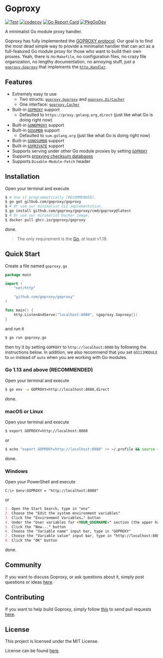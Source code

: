# Goproxy

[![Test](https://github.com/goproxy/goproxy/actions/workflows/test.yml/badge.svg)](https://github.com/goproxy/goproxy/actions/workflows/test.yml)
[![codecov](https://codecov.io/gh/goproxy/goproxy/branch/master/graph/badge.svg)](https://codecov.io/gh/goproxy/goproxy)
[![Go Report Card](https://goreportcard.com/badge/github.com/goproxy/goproxy)](https://goreportcard.com/report/github.com/goproxy/goproxy)
[![PkgGoDev](https://pkg.go.dev/badge/github.com/goproxy/goproxy)](https://pkg.go.dev/github.com/goproxy/goproxy)

A minimalist Go module proxy handler.

Goproxy has fully implemented the
[GOPROXY protocol](https://go.dev/ref/mod#goproxy-protocol). Our goal is to find
the most dead simple way to provide a minimalist handler that can act as a
full-featured Go module proxy for those who want to build their own proxies.
Yeah, there is no `Makefile`, no configuration files, no crazy file
organization, no lengthy documentation, no annoying stuff, just a
[`goproxy.Goproxy`](https://pkg.go.dev/github.com/goproxy/goproxy#Goproxy) that
implements the [`http.Handler`](https://pkg.go.dev/net/http#Handler).

## Features

* Extremely easy to use
	* Two structs: [`goproxy.Goproxy`](https://pkg.go.dev/github.com/goproxy/goproxy#Goproxy) and [`goproxy.DirCacher`](https://pkg.go.dev/github.com/goproxy/goproxy#DirCacher)
	* One interface: [`goproxy.Cacher`](https://pkg.go.dev/github.com/goproxy/goproxy#Cacher)
* Built-in [`GOPROXY`](https://go.dev/ref/mod#environment-variables) support
	* Defaulted to `https://proxy.golang.org,direct` (just like what Go is doing right now)
* Built-in [`GONOPROXY`](https://go.dev/ref/mod#environment-variables) support
* Built-in [`GOSUMDB`](https://go.dev/ref/mod#environment-variables) support
	* Defaulted to `sum.golang.org` (just like what Go is doing right now)
* Built-in [`GONOSUMDB`](https://go.dev/ref/mod#environment-variables) support
* Built-in [`GOPRIVATE`](https://go.dev/ref/mod#environment-variables) support
* Supports serving under other Go module proxies by setting [`GOPROXY`](https://go.dev/ref/mod#environment-variables)
* Supports [proxying checksum databases](http://golang.org/design/25530-sumdb#proxying-a-checksum-database)
* Supports `Disable-Module-Fetch` header

## Installation

Open your terminal and execute

```bash
$ # Use it programmatically (RECOMMENDED).
$ go get github.com/goproxy/goproxy
$ # Or use our minimalist CLI implementation.
$ go install github.com/goproxy/goproxy/cmd/goproxy@latest
$ # Or use our minimalist Docker image.
$ docker pull ghcr.io/goproxy/goproxy
```

done.

> The only requirement is the [Go](https://go.dev), at least v1.18.

## Quick Start

Create a file named `goproxy.go`

```go
package main

import (
	"net/http"

	"github.com/goproxy/goproxy"
)

func main() {
	http.ListenAndServe("localhost:8080", &goproxy.Goproxy{})
}
```

and run it

```bash
$ go run goproxy.go
```

then try it by setting `GOPROXY` to `http://localhost:8080` by following the
instructions below. In addition, we also recommend that you set `GO111MODULE` to
`on` instead of `auto` when you are working with Go modules.

### Go 1.13 and above (RECOMMENDED)

Open your terminal and execute

```bash
$ go env -w GOPROXY=http://localhost:8080,direct
```

done.

### macOS or Linux

Open your terminal and execute

```bash
$ export GOPROXY=http://localhost:8080
```

or

```bash
$ echo "export GOPROXY=http://localhost:8080" >> ~/.profile && source ~/.profile
```

done.

### Windows

Open your PowerShell and execute

```poweshell
C:\> $env:GOPROXY = "http://localhost:8080"
```

or

```md
1. Open the Start Search, type in "env"
2. Choose the "Edit the system environment variables"
3. Click the "Environment Variables…" button
4. Under the "User variables for <YOUR_USERNAME>" section (the upper half)
5. Click the "New..." button
6. Choose the "Variable name" input bar, type in "GOPROXY"
7. Choose the "Variable value" input bar, type in "http://localhost:8080"
8. Click the "OK" button
```

done.

## Community

If you want to discuss Goproxy, or ask questions about it, simply post questions
or ideas [here](https://github.com/goproxy/goproxy/issues).

## Contributing

If you want to help build Goproxy, simply follow
[this](https://github.com/goproxy/goproxy/wiki/Contributing) to send pull
requests [here](https://github.com/goproxy/goproxy/pulls).

## License

This project is licensed under the MIT License.

License can be found [here](LICENSE).
